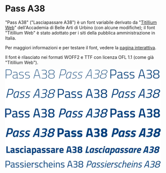 # Pass A38

"Pass A38" ("Lasciapassare A38") è un font variabile derivato da "[Titillium Web](https://fonts.google.com/specimen/Titillium+Web)" dell'Accademia di Belle Arti di Urbino (con alcune modifiche); il font "Titillium Web" è stato adottato per i siti della pubblica amministrazione in Italia.

Per maggiori informazioni e per testare il font, vedere la [pagina interattiva](https://m-casanova.github.io/Pass-A38/).

Il font è rilasciato nei formati WOFF2 e TTF con licenza OFL 1.1 (come già "Titillium Web").

![image](Pass_A38.jpg)
